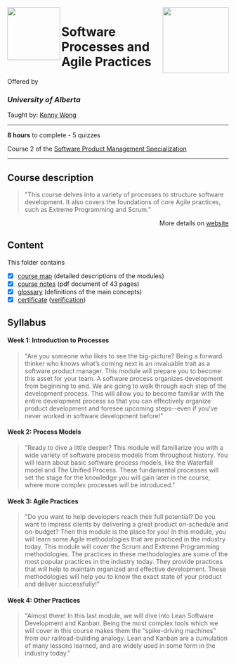 <a href="https://www.coursera.org/learn/software-processes-and-agile-practices">
<img src="/img/Software%20Processes%20and%20Agile%20Practices%20logo.avif" width="150" align="right">
</a>

<img src="https://upload.wikimedia.org/wikipedia/en/e/e8/University_of_Alberta_Logo_%282021%29.svg" width="120" height="120" align="left">

# Software Processes and Agile Practices

Offered by 
### *University of Alberta*

Taught by: [Kenny Wong](https://www.coursera.org/instructor/kennyw)

---

**8 hours** to complete - 5 quizzes

Course 2 of the [Software Product Management Specialization](../) 

---

## Course description

>"This course delves into a variety of processes to structure software development. It also covers the foundations of core Agile practices, such as Extreme Programming and Scrum."

<p align="right">More details on <a href="https://www.coursera.org/learn/software-processes-and-agile-practices">website</a></p>

## Content
This folder contains 
- [x] [course map](./Resources/Course-Map---Software-Processes-and-Agile-Practices.pdf) (detailed descriptions of the modules)
- [x] [course notes](./Resources/Course-Notes---Software-Processes-and-Agile-Practices.pdf) (pdf document of 43 pages)
- [x] [glossary](./Resources/Glossary---Software-Processes-and-Agile-Practices.pdf) (definitions of the main concepts)
- [x] [certificate](./Certificate/Coursera_Certificate_Software_Processes_and_Agile_Practices.pdf) ([verification](https://coursera.org/verify/HE2XQHEMY4X2))

## Syllabus

#### Week 1: Introduction to Processes

>"Are you someone who likes to see the big-picture? Being a forward thinker who knows what’s coming next is an invaluable trait as a software product manager. This module will prepare you to become this asset for your team. A software process organizes development from beginning to end. We are going to walk through each step of the development process. This will allow you to become familiar with the entire development process so that you can effectively organize product development and foresee upcoming steps--even if you’ve never worked in software development before!"

#### Week 2: Process Models

>"Ready to dive a little deeper? This module will familiarize you with a wide variety of software process models from throughout history. You will learn about basic software process models, like the Waterfall model and The Unified Process. These fundamental processes will set the stage for the knowledge you will gain later in the course, where more complex processes will be introduced."

#### Week 3: Agile Practices

>"Do you want to help developers reach their full potential? Do you want to impress clients by delivering a great product on-schedule and on-budget? Then this module is the place for you! In this module, you will learn some Agile methodologies that are practiced in the industry today. This module will cover the Scrum and Extreme Programming methodologies. The practices in these methodologies are some of the most popular practices in the industry today. They provide practices that will help to maintain organized and effective development. These methodologies will help you to know the exact state of your product and deliver successfully!"

#### Week 4: Other Practices

>"Almost there! In this last module, we will dive into Lean Software Development and Kanban. Being the most complex tools which we will cover in this course makes them the “spike-driving machines” from our railroad-building analogy. Lean and Kanban are a cumulation of many lessons learned, and are widely used in some form in the industry today."



